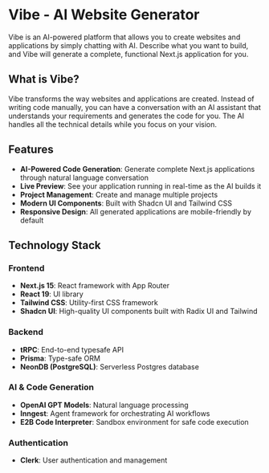 # Vibe - AI Website Generator

Vibe is an AI-powered platform that allows you to create websites and applications by simply chatting with AI. Describe what you want to build, and Vibe will generate a complete, functional Next.js application for you.

## What is Vibe?

Vibe transforms the way websites and applications are created. Instead of writing code manually, you can have a conversation with an AI assistant that understands your requirements and generates the code for you. The AI handles all the technical details while you focus on your vision.

## Features

- **AI-Powered Code Generation**: Generate complete Next.js applications through natural language conversation
- **Live Preview**: See your application running in real-time as the AI builds it
- **Project Management**: Create and manage multiple projects
- **Modern UI Components**: Built with Shadcn UI and Tailwind CSS
- **Responsive Design**: All generated applications are mobile-friendly by default

## Technology Stack

### Frontend
- **Next.js 15**: React framework with App Router
- **React 19**: UI library
- **Tailwind CSS**: Utility-first CSS framework
- **Shadcn UI**: High-quality UI components built with Radix UI and Tailwind

### Backend
- **tRPC**: End-to-end typesafe API
- **Prisma**: Type-safe ORM
- **NeonDB (PostgreSQL)**: Serverless Postgres database

### AI & Code Generation
- **OpenAI GPT Models**: Natural language processing
- **Inngest**: Agent framework for orchestrating AI workflows
- **E2B Code Interpreter**: Sandbox environment for safe code execution

### Authentication
- **Clerk**: User authentication and management
